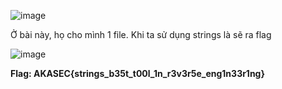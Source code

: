 ![image](https://github.com/anhshidou/akasecctf-2024/assets/120787381/8b691638-2889-4ab3-8db6-87ef1c522dd4)

Ở bài này, họ cho mình 1 file. Khi ta sử dụng strings là sẽ ra flag

![image](https://github.com/anhshidou/akasecctf-2024/assets/120787381/dbbd4ec0-2e98-4ffa-abd9-116808770904)

**Flag: AKASEC{strings_b35t_t00l_1n_r3v3r5e_eng1n33r1ng}**
